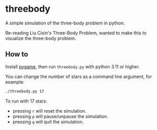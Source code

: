 # threebody

A simple simulation of the three-body problem in python.

Re-reading Liu Cixin's Three-Body Problem, wanted to make this to visualize the three-body problem.

## How to

Install [pygame](https://pypi.org/project/pygame/), then run `threebody.py` with python 3.11 or higher.

You can change the number of stars as a command line argument, for example:

```bash
./threebody.py 17
```

To run with 17 stars.

-   pressing `r` will reset the simulation.
-   pressing `p` will pause/unpause the simulation.
-   pressing `q` will quit the simulation.
